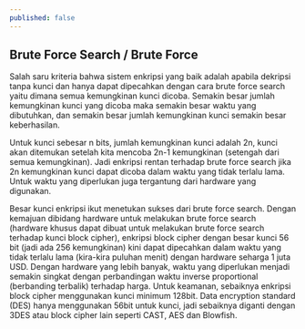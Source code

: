 ```yaml
---
published: false
---
```

## Brute Force Search / Brute Force

Salah saru kriteria bahwa sistem enkripsi  yang baik adalah apabila dekripsi tanpa kunci dan hanya dapat dipecahkan dengan cara brute force search yaitu dimana semua kemungkinan kunci dicoba. Semakin besar jumlah kemungkinan kunci yang dicoba maka semakin besar waktu yang dibutuhkan, dan semakin besar jumlah kemungkinan kunci semakin besar keberhasilan.

Untuk kunci sebesar n bits, jumlah kemungkinan kunci adalah 2n, kunci akan ditemukan setelah kita mencoba 2n-1 kemungkinan (setengah dari semua kemungkinan). Jadi enkripsi rentan terhadap brute force search jika 2n kemungkinan kunci dapat dicoba dalam waktu yang tidak terlalu lama. Untuk waktu yang diperlukan juga tergantung dari hardware yang digunakan.

Besar kunci enkripsi ikut menetukan sukses dari brute force search. Dengan kemajuan dibidang hardware untuk melakukan brute force search (hardware khusus dapat dibuat untuk melakukan brute force search terhadap kunci block cipher), enkripsi block cipher dengan besar kunci 56 bit (jadi ada 256 kemungkinan) kini dapat dipecahkan dalam waktu yang tidak terlalu lama (kira-kira puluhan menit) dengan hardware seharga 1 juta USD. Dengan hardware yang lebih banyak, waktu yang diperlukan menjadi semakin singkat dengan perbandingan waktu inverse proportional (berbanding terbalik) terhadap harga. Untuk keamanan, sebaiknya enkripsi block cipher menggunakan kunci minimum 128bit. Data encryption standard (DES) hanya menggunakan 56bit untuk kunci, jadi sebaiknya diganti dengan 3DES atau block cipher lain seperti CAST, AES dan Blowfish.
